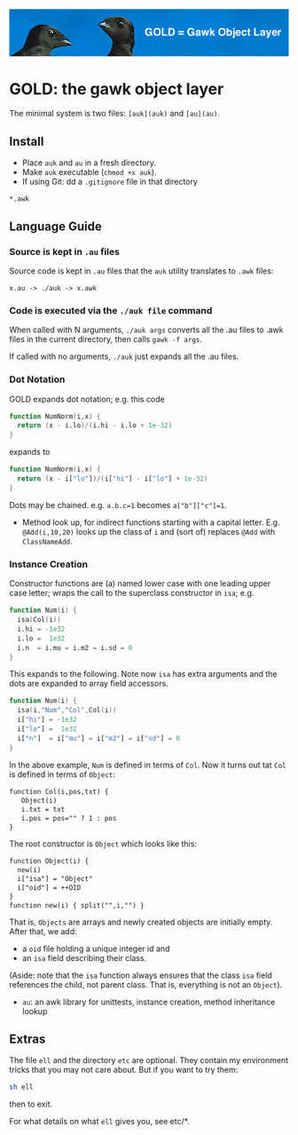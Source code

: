 <img src="etc/img/banner.png">

# GOLD: the gawk object layer

The minimal system is two files: `[auk](auk)` and `[au](au)`. 

## Install

- Place `auk` and `au` in a fresh directory. 
- Make `auk` executable (`chmod +x auk`).
- If using Git: dd a `.gitignore` file in that directory

```
*.awk
```
## Language Guide

### Source is kept in `.au` files

Source code is kept in `.au` files that the `auk` utility translates to `.awk` files:

    x.au -> ./auk -> x.awk

### Code is executed via the `./auk file` command

When  called with N arguments, `./auk args` converts all the .au files to .awk files in the current directory, 
then calls `gawk -f args`.

If called with no arguments, `./auk` just expands all the .au files.

### Dot Notation

GOLD expands dot notation; e.g. this code

```awk
function NumNorm(i,x) {
  return (x - i.lo)/(i.hi - i.lo + 1e-32)
}
```

expands to 

```awk
function NumNorm(i,x) {
  return (x - i["lo"])/(i["hi"] - i["lo"] + 1e-32)
}
```

Dots may be chained. e.g.
`a.b.c=1` becomes `a["b"]["c"]=1`.

- Method look up, for indirect functions starting with a capital letter. E.g. `@Add(i,10,20)`
  looks up the class of `i` and (sort of) replaces `@Add` with `ClassNameAdd`.

### Instance Creation

Constructor functions are (a) named lower case with one leading upper case letter;
  wraps the call to the superclass constructor  in `isa`; e.g.

```awk
function Num(i) {
  isa(Col(i))
  i.hi = -1e32
  i.lo =  1e32
  i.n  = i.mu = i.m2 = i.sd = 0
}
```

This expands to the following. Note now `isa` has extra arguments and the dots are expanded
to array field accessors.

```awk
function Num(i) {
  isa(i,"Num","Col",Col(i))
  i["hi"] = -1e32
  i["lo"] =  1e32
  i["n"]  = i["mu"] = i["m2"] = i["sd"] = 0
}
```

In the above example, `Num` is defined in terms of `Col`.  Now it turns out
tat `Col` is defined in terms of `Object`:

```Col
function Col(i,pos,txt) {
   Object(i)
   i.txt = txt
   i.pos = pos="" ? 1 : pos
}
```

The root constructor is `Object` which looks like this:

```
function Object(i) { 
  new(i) 
  i["isa"] = "Object"
  i["oid"] = ++OID 
}
function new(i) { split("",i,"") }
```
That is, `Objects` are arrays and newly created objects are initially empty.
After that, we add:

- a `oid` file holding a unique integer id and 
- an `isa` field describing their class. 

(Aside: note that the `isa` function always ensures that  the class `isa` field references the child, not parent class.
That is, everything is not an `Object`).
 


- `au`: an awk library for unittests, instance creation, method inheritance lookup

## Extras

The file `ell` and the directory `etc` are optional. They contain my environment tricks that you may not care about.  But if you want to try them:

```bash
sh ell
```

then <control-d> to exit.

For what details on what `ell` gives you, see etc/*.
